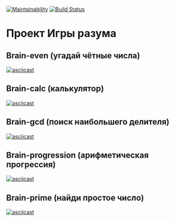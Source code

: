 [![Maintainability](https://api.codeclimate.com/v1/badges/e94273112d5e3e37ba6e/maintainability)](https://codeclimate.com/github/informer735/frontend-project-lvl1/maintainability)
[![Build Status](https://travis-ci.org/informer735/frontend-project-lvl1.svg?branch=master)](https://travis-ci.org/informer735/frontend-project-lvl1)

# Проект Игры разума

## Brain-even (угадай чётные числа)
[![asciicast](https://asciinema.org/a/0cESWoNKkLXcZUcRJlZ9rqiQb.svg)](https://asciinema.org/a/0cESWoNKkLXcZUcRJlZ9rqiQb)

## Brain-calc (калькулятор)
[![asciicast](https://asciinema.org/a/kT2z7ruJE3zcXU1pU4mLTpRhD.svg)](https://asciinema.org/a/kT2z7ruJE3zcXU1pU4mLTpRhD)

## Brain-gcd (поиск наибольшего делителя)
[![asciicast](https://asciinema.org/a/WOst4CV8zHqwl7LAgnJIvNt4T.svg)](https://asciinema.org/a/WOst4CV8zHqwl7LAgnJIvNt4T)

## Brain-progression (арифметическая прогрессия)
[![asciicast](https://asciinema.org/a/X7kbyLgNrSC7ldDD9HNZs0XM4.svg)](https://asciinema.org/a/X7kbyLgNrSC7ldDD9HNZs0XM4)

## Brain-prime (найди простое число)
[![asciicast](https://asciinema.org/a/BRr9gvxNY6j8PVsezCFNBSIS4.svg)](https://asciinema.org/a/BRr9gvxNY6j8PVsezCFNBSIS4)